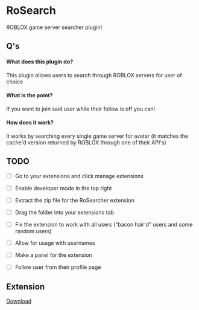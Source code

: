 # RoSearch
ROBLOX game server searcher plugin!


## Q's
#### What does this plugin do?
This plugin allows users to search through ROBLOX servers for user of choice

#### What is the point?
If you want to join said user while their follow is off you can!

#### How does it work?
It works by searching every single game server for avatar (it matches the cache'd version returned by ROBLOX through one of their API's)


## TODO
- [ ] Go to your extensions and click manage extensions
- [ ] Enable developer mode in the top right
- [ ] Extract the zip file for the RoSearcher extension
- [ ] Drag the folder into your extensions tab
- [ ] Fix the extension to work with all users ("bacon hair'd" users and some random users)
- [ ] Allow for usage with usernames
- [ ] Make a panel for the extension
- [ ] Follow user from their profile page


## Extension 
[Download](https://www.mediafire.com/file/h3nrn3p43mbum7u/RoSearcher.rar/file)
